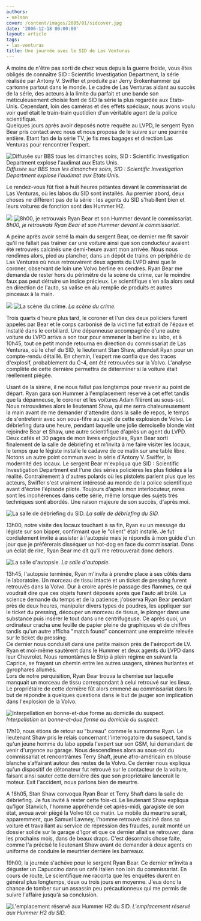 ```yaml
---
authors:
- nelson
cover: /content/images/2005/01/sidcover.jpg
date: '2006-12-18 00:00:00'
layout: article
tags:
- las-venturas
title: Une journée avec le SID de Las Venturas
---
```



A moins de n'être pas sorti de chez vous depuis la guerre froide, vous êtes obligés de connaître SID : Scientific Investigation Department, la série réalisée par Antony V. Swiffer et produite par Jerry Brokenhammer qui cartonne partout dans le monde. Le cadre de Las Venturas aidant au succès de la série, des acteurs à la limite du parfait et une bande son méticuleusement choisie font de SID la série la plus regardée aux Etats-Unis. Cependant, loin des caméras et des effets spéciaux, nous avons voulu voir quel était le train-train quotidien d'un véritable agent de la police scientifique.  
Quelques jours après avoir deposés notre requête au LVPD, le sergent Ryan Bear pris contact avec nous et nous proposa de le suivre sur une journée entière. Etant fan de la série TV, je fis mes bagages et direction Las Venturas pour rencontrer l'expert.

![Diffusée sur BBS tous les dimanches soirs, SID : Scientific Investigation Department explose l'audimat aux Etats Unis.](/content/images/2005/01/sidcover.jpg)
_Diffusée sur BBS tous les dimanches soirs, SID : Scientific Investigation Department explose l'audimat aux Etats Unis._

Le rendez-vous fût fixé à huit heures pétantes devant le commissariat de Las Venturas, où les labos du SID sont installés. Au premier abord, deux choses ne diffèrent pas de la série : les agents du SID s'habillent bien et leurs voitures de fonction sont des Hummer H2.

![](/content/images/2005/01/sidryanbear.jpg)
![8h00, je retrouvais Ryan Bear et son Hummer devant le commissariat.](/content/images/2005/01/sidrdv.jpg)
_8h00, je retrouvais Ryan Bear et son Hummer devant le commissariat._

A peine après avoir serré la main du sergent Bear, ce dernier me fit savoir qu'il ne fallait pas traîner car une voiture ainsi que son conducteur avaient été retrouvés calcinés une demi-heure avant mon arrivée. Nous nous rendîmes alors, pied au plancher, dans un dépôt de trains en périphérie de Las Venturas où nous retrouvèrent deux agents du LVPD ainsi que le coroner, observant de loin une Volvo berline en cendres. Ryan Bear me demanda de rester hors du périmètre de la scène de crime, car le moindre faux pas peut détruire un indice précieux. Le scientifique s'en alla alors seul en direction de l'auto, sa valise en alu remplie de produits et autres pinceaux à la main.

![](/content/images/2005/01/sidcrimescene2.jpg)
![La scène du crime.](/content/images/2005/01/sidcrimescene1.jpg)
_La scène du crime._

Trois quarts d'heure plus tard, le coroner et l'un des deux policiers furent appelés par Bear et le corps carbonisé de la victime fut extrait de l'épave et installé dans le corbillard. Une dépanneuse accompagnée d'une autre voiture du LVPD arriva a son tour pour emmener la berline au labo, et&nbsp;à 10h45, tout ce petit monde retourna en direction du commissariat de Las Venturas, où le chef du SID, le lieutenant Stan Shaw, attendait Ryan pour un compte-rendu détaillé. En chemin, l'expert me confia que des traces d'explosif, probablement du C-4, ont été retrouvées sur la Volvo. L'analyse complète de cette dernière permettra de déterminer si la voiture était réellement piégée.

Usant de la sirène, il ne nous fallut pas longtemps pour revenir au point de départ. Ryan gara son Hummer à l'emplacement réservé à cet effet tandis que la dépanneuse, le coroner et les voitures Adam filèrent au sous-sol.  
Nous retrouvâmes alors le lieutenant Shaw, qui me serra chaleureusement la main avant de me demander d'attendre dans la salle de repos, le temps de s'entretenir avec son sous-fifre au sujet de cette explosion de Volvo. Le débriefing dura une heure, pendant laquelle une jolie demoiselle blonde vint rejoindre Bear et Shaw, une autre scientifique d'après un agent du LVPD.  
Deux cafés et 30 pages de mon livres englouties, Ryan Bear sorti finalement de la salle de débriefing et m'invita à me faire visiter les locaux, le temps que le légiste installe le cadavre de ce matin sur une table libre. Notons un autre point commun avec la série d'Antony V. Swiffer, la modernité des locaux. Le sergent Bear m'expliqua que SID : Scientific Investigation Department est l'une des séries policières les plus fidèles à la réalité. Contrairement à d'autres polards où les pistolets parlent plus que les acteurs, Swiffer s'est vraiment intéressé au monde de la police scientifique avant d'écrire l'épisode pilote. Toujours d'après mon interlocuteur, rares sont les incohérences dans cette série, même lorsque des sujets très techniques sont abordés. Une raison majeure de son succès, d'après moi.

![La salle de débriefing du SID.](/content/images/2005/01/sidebriefing.jpg)
_La salle de débriefing du SID._

13h00, notre visite des locaux touchant à sa fin, Ryan eu un message du légiste sur son bipper, confirmant que le "client" était installé. Je fut cordialement invité à assister à l'autopsie mais je répondis à mon guide d'un jour que je préférerais disséquer un hot-dog en face du commissariat. Dans un éclat de rire, Ryan Bear me dit qu'il me retrouverait donc dehors.

![La salle d'autopsie.](/content/images/2005/01/sidautopsie.jpg)
_La salle d'autopsie._

13h45, l'autopsie terminée, Ryan m'invita à prendre place à ses côtés dans le laboratoire. Un morceau de tissu intacte et un ticket de pressing furent retrouvés dans la Volvo. Dur à croire après le passage des flammes, ce qui voudrait dire que ces objets furent déposés après que l'auto ait brûlé. La science demande du temps et de la patience, j'observa Ryan Bear pendant près de deux heures, manipuler divers types de poudres, les appliquer sur le ticket du pressing, découper un morceau de tissus, le plonger dans une substance puis insérer le tout dans une centrifugeuse. Ce après quoi, un ordinateur cracha une feuille de papier pleine de graphiques et de chiffres tandis qu'un autre afficha "match found" concernant une empreinte relevée sur le ticket du pressing.  
Ce dernier nous conduisit dans une petite maison près de l'aéroport de LV. Ryan et moi-même sautèrent dans le Hummer et deux agents du LVPD dans leur Chevrolet. Nous remontâmes le Strip à plein régime en suivant la Caprice, se frayant un chemin entre les autres usagers, sirènes hurlantes et gyrophares allumés.  
Lors de notre perquisition, Ryan Bear trouva la chemise sur laquelle manquait un morceau de tissu correspondant à celui retrouvé sur les lieux. Le propriétaire de cette dernière fût alors emmené au commissariat dans le but de répondre à quelques questions dans le but de jauger son implication dans l'explosion de la Volvo.

![Interpellation en bonne-et-due forme au domicile du suspect.](/content/images/2005/01/sidmaison.jpg)
_Interpellation en bonne-et-due forme au domicile du suspect._

17h10, nous étions de retour au "bureau" comme le surnomme Ryan. Le lieutenant Shaw pris le relais concernant l'interrogatoire du suspect, tandis qu'un jeune homme du labo appela l'expert sur son GSM, lui demandant de venir d'urgence au garage. Nous descendîmes alors au sous-sol du commissariat et rencontrâmes Terry Shaft, jeune afro-américain en blouse blanche s’affairant autour des restes de la Volvo. Ce dernier nous expliqua qu'un dispositif de détonateur fut retrouvé sur le contacteur de la voiture, faisant ainsi sauter cette dernière dès que son propriétaire lancerait le moteur. Exit l'accident, nous parlons bien de meurtre.

A 18h05, Stan Shaw convoqua Ryan Bear et Terry Shaft dans la salle de débriefing. Je fus invité à rester cette fois-ci. Le lieutenant Shaw expliqua qu'Igor Stanvich, l'homme appréhendé cet après-midi, garagiste de son état, avoua avoir piégé la Volvo tôt ce matin. Le mobile du meurtre serait, apparemment, que Samuel Lawney, l'homme retrouvé calciné dans sa voiture et travaillant au service de répression des fraudes, aurait monté un dossier solide sur le garage d'Igor et que ce dernier allait se retrouver, dans les prochains mois, dans de beaux draps. C'est désormais chose faite, comme l'a précisé le lieutenant Shaw avant de demander à deux agents en uniforme de conduire le meurtrier derrière les barreaux.

19h00, la journée s'achève pour le sergent Ryan Bear. Ce dernier m'invita a déguster un Capuccino dans un café Italien non loin du commissariat. En cours de route, Le scientifique me raconta que les enquêtes durent en général plus longtemps, deux ou trois jours en moyenne. J'eus donc la chance de tomber sur un assassin peu précautionneux qui me permis de suivre l'affaire jusqu'à sa conclusion.

![L'emplacement réservé aux Hummer H2 du SID.](/content/images/2005/01/sidh2park.jpg)
_L'emplacement réservé aux Hummer H2 du SID._